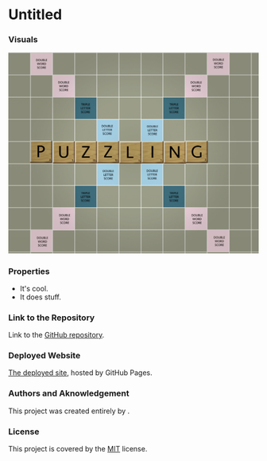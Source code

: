 # Untitled 




### Visuals
![Untitled](puzzle.png)
### Properties 

* It's cool.
* It does stuff.

### Link to the Repository 

Link to the [GitHub repository](https://github.com//Untitled).
### Deployed Website 

[The deployed site](https://.github.io/Untitled/), hosted by GitHub Pages.
### Authors and Aknowledgement 

This project was created entirely by [](https://github.com/).
### License 

This project is covered by the [MIT](License) license.